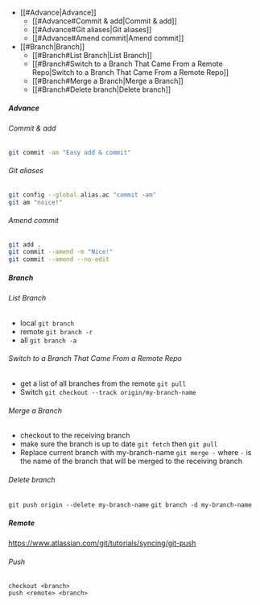 - [[#Advance|Advance]]
	- [[#Advance#Commit & add|Commit & add]]
	- [[#Advance#Git aliases|Git aliases]]
	- [[#Advance#Amend commit|Amend commit]]
- [[#Branch|Branch]]
	- [[#Branch#List Branch|List Branch]]
	- [[#Branch#Switch to a Branch That Came From a Remote Repo|Switch to a Branch That Came From a Remote Repo]]
	- [[#Branch#Merge a Branch|Merge a Branch]]
	- [[#Branch#Delete branch|Delete branch]]

##### Advance
###### Commit & add
```sh
git commit -am "Easy add & commit"
```
###### Git aliases
```sh
git config --global alias.ac "commit -am"
git am "noice!"
```
###### Amend commit
```sh
git add .
git commit --amend -m "Nice!"
git commit --amend --no-edit
```

##### Branch

###### List Branch
- local
	`git branch`
- remote
	`git branch -r`
- all
	`git branch -a`

###### Switch to a Branch That Came From a Remote Repo
- get a list of all branches from the remote
	`git pull`
- Switch
	`git checkout --track origin/my-branch-name`

###### Merge a Branch
- checkout to the receiving branch
- make sure the branch is up to date `git fetch` then `git pull`
- Replace current branch with my-branch-name
`git merge -`
where `-` is the name of the branch that will be merged to the receiving branch
###### Delete branch
`git push origin --delete my-branch-name`
`git branch -d my-branch-name`

##### Remote
https://www.atlassian.com/git/tutorials/syncing/git-push

###### Push
```
checkout <branch>
push <remote> <branch>
```